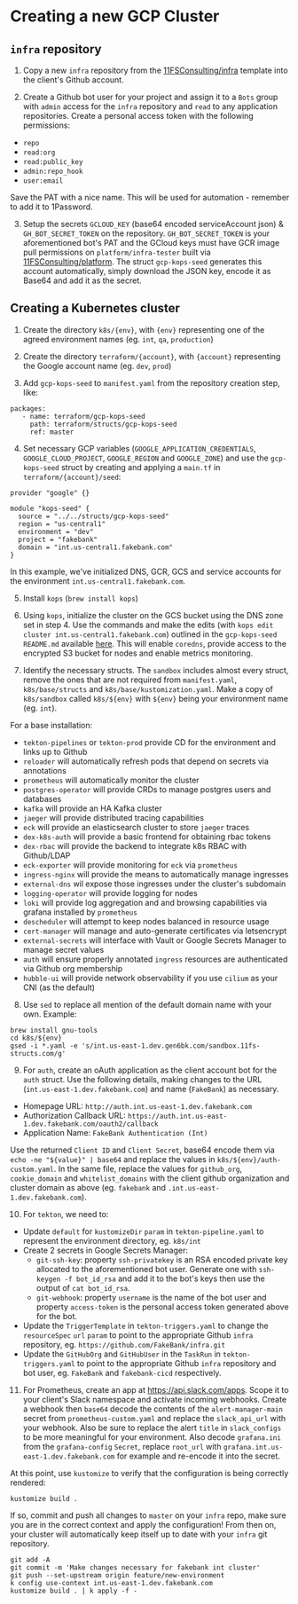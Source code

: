# Creating a new GCP Cluster
## `infra` repository
1. Copy a new `infra` repository from the [11FSConsulting/infra](https://github.com/11FSConsulting/infra) template into the client's Github account.

2. Create a Github bot user for your project and assign it to a `Bots` group with `admin` access for the `infra` repository and `read` to any application repositories. Create a personal access token with the following permissions:
- `repo`
- `read:org`
- `read:public_key`
- `admin:repo_hook`
- `user:email`

Save the PAT with a nice name. This will be used for automation - remember to add it to 1Password.

3. Setup the secrets `GCLOUD_KEY` (base64 encoded serviceAccount json) & `GH_BOT_SECRET_TOKEN` on the repository. `GH_BOT_SECRET_TOKEN` is your aforementioned bot's PAT and the GCloud keys must have GCR image pull permissions on `platform/infra-tester` built via [11FSConsulting/platform](https://github.com/11FSConsulting/platform/blob/master/.github/workflows/build_image_gcp.yml). The struct `gcp-kops-seed` generates this account automatically, simply download the JSON key, encode it as Base64 and add it as the secret.

## Creating a Kubernetes cluster
1. Create the directory `k8s/{env}`, with `{env}` representing one of the agreed environment names (eg. `int`, `qa`, `production`)

2. Create the directory `terraform/{account}`, with `{account}` representing the Google account name (eg. `dev`, `prod`)

3. Add `gcp-kops-seed` to `manifest.yaml` from the repository creation step, like:
```
packages:
   - name: terraform/gcp-kops-seed
     path: terraform/structs/gcp-kops-seed
     ref: master 
```

4. Set necessary GCP variables (`GOOGLE_APPLICATION_CREDENTIALS`, `GOOGLE_CLOUD_PROJECT`, `GOOGLE_REGION` and `GOOGLE_ZONE`) and use the `gcp-kops-seed` struct by creating and applying a `main.tf` in `terraform/{account}/seed`:
```
provider "google" {}

module "kops-seed" {
  source = "../../structs/gcp-kops-seed"
  region = "us-central1"
  environment = "dev"
  project = "fakebank"
  domain = "int.us-central1.fakebank.com"
}
```

In this example, we've initialized DNS, GCR, GCS and service accounts for the environment `int.us-central1.fakebank.com`. 

5. Install `kops` (`brew install kops`)

6. Using `kops`, initialize the cluster on the GCS bucket using the DNS zone set in step 4. Use the commands and make the edits (with `kops edit cluster int.us-central1.fakebank.com`) outlined in the `gcp-kops-seed` `README.md` available [here](https://github.com/11FSConsulting/platform/tree/master/terraform/gcp-kops-seed). This will enable `coredns`, provide access to the encrypted S3 bucket for nodes and enable metrics monitoring.

7. Identify the necessary structs. The `sandbox` includes almost every struct, remove the ones that are not required from `manifest.yaml`, `k8s/base/structs` and `k8s/base/kustomization.yaml`. Make a copy of `k8s/sandbox` called `k8s/${env}` with `${env}` being your environment name (eg. `int`).

For a base installation:
- `tekton-pipelines` or `tekton-prod` provide CD for the environment and links up to Github
- `reloader` will automatically refresh pods that depend on secrets via annotations
- `prometheus` will automatically monitor the cluster
- `postgres-operator` will provide CRDs to manage postgres users and databases
- `kafka` will provide an HA Kafka cluster
- `jaeger` will provide distributed tracing capabilities
- `eck` will provide an elasticsearch cluster to store `jaeger` traces
- `dex-k8s-auth` will provide a basic frontend for obtaining rbac tokens
- `dex-rbac` will provide the backend to integrate k8s RBAC with Github/LDAP
- `eck-exporter` will provide monitoring for `eck` via `prometheus`
- `ingress-nginx` will provide the means to automatically manage ingresses
- `external-dns` wil expose those ingresses under the cluster's subdomain
- `logging-operator` will provide logging for nodes
- `loki` will provide log aggregation and and browsing capabilities via grafana installed by `prometheus`
- `descheduler` will attempt to keep nodes balanced in resource usage
- `cert-manager` will manage and auto-generate certificates via letsencrypt
- `external-secrets` will interface with Vault or Google Secrets Manager to manage secret values
- `auth` will ensure properly annotated `ingress` resources are authenticated via Github org membership
- `hubble-ui` will provide network observability if you use `cilium` as your CNI (as the default)

8. Use `sed` to replace all mention of the default domain name with your own. Example:
```
brew install gnu-tools
cd k8s/${env}
gsed -i *.yaml -e 's/int.us-east-1.dev.gen6bk.com/sandbox.11fs-structs.com/g'
```

9. For `auth`, create an oAuth application as the client account bot for the `auth` struct. Use the following details, making changes to the URL (`int.us-east-1.dev.fakebank.com`) and name (`FakeBank`) as necessary.
- Homepage URL: `http://auth.int.us-east-1.dev.fakebank.com`
- Authorization Callback URL: `https://auth.int.us-east-1.dev.fakebank.com/oauth2/callback`
- Application Name: `FakeBank Authentication (Int)`

Use the returned `Client ID` and `Client Secret`, base64 encode them via `echo -ne "${value}" | base64` and replace the values in `k8s/${env}/auth-custom.yaml`. In the same file, replace the values for `github_org`, `cookie_domain` and `whitelist_domains` with the client github organization and cluster domain as above (eg. `fakebank` and `.int.us-east-1.dev.fakebank.com`). 

10. For `tekton`, we need to:
- Update `default` for `kustomizeDir` `param` in `tekton-pipeline.yaml` to represent the environment directory, eg. `k8s/int`
- Create 2 secrets in Google Secrets Manager:
  - `git-ssh-key`: property `ssh-privatekey` is an RSA encoded private key allocated to the aforementioned bot user. Generate one with `ssh-keygen -f bot_id_rsa` and add it to the bot's keys then use the output of `cat bot_id_rsa`.
  - `git-webhook`: property `username` is the name of the bot user and property `access-token` is the personal access token generated above for the bot.
- Update the `TriggerTemplate` in `tekton-triggers.yaml` to change the `resourceSpec` `url` `param` to point to the appropriate Github `infra` repository, eg. `https://github.com/FakeBank/infra.git`
- Update the `GitHubOrg` and `GitHubUser` in the `TaskRun` in `tekton-triggers.yaml` to point to the appropriate Github `infra` repository and bot user, eg. `FakeBank` and `fakebank-cicd` respectively.
  
11. For Prometheus, create an app at https://api.slack.com/apps. Scope it to your client's Slack namespace and activate incoming webhooks. Create a webhook then `base64` decode the contents of the `alert-manager-main` secret from `prometheus-custom.yaml` and replace the `slack_api_url` with your webhook. Also be sure to replace the alert `title` in `slack_configs` to be more meaningful for your environment. Also decode `grafana.ini` from the `grafana-config` `Secret`, replace `root_url` with `grafana.int.us-east-1.dev.fakebank.com` for example and re-encode it into the secret.

At this point, use `kustomize` to verify that the configuration is being correctly rendered:

```
kustomize build .
```

If so, commit and push all changes to `master` on your `infra` repo, make sure you are in the correct context and apply the configuration! From then on, your cluster will automatically keep itself up to date with your `infra` git repository.

```
git add -A
git commit -m 'Make changes necessary for fakebank int cluster'
git push --set-upstream origin feature/new-environment
k config use-context int.us-east-1.dev.fakebank.com
kustomize build . | k apply -f -
```
